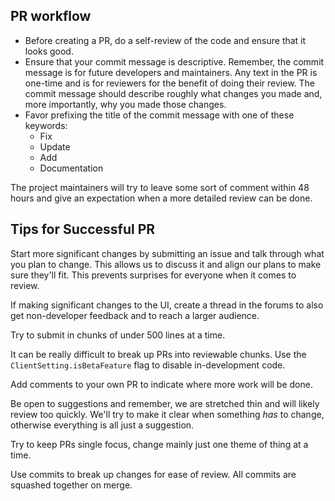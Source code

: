 ## PR workflow

* Before creating a PR, do a self-review of the code and ensure that it looks good.  
* Ensure that your commit message is descriptive. Remember, the commit
message is for future developers and maintainers.  Any text in the PR
is one-time and is for reviewers for the benefit of doing their review. The
commit message should describe roughly what changes you made and, more importantly,
why you made those changes.
* Favor prefixing the title of the commit message with one of these keywords:
  * Fix
  * Update
  * Add
  * Documentation

The project maintainers will try to leave some sort of comment within 48 hours
and give an expectation when a more detailed review can be done.

## Tips for Successful PR

Start more significant changes by submitting an issue and talk through what
you plan to change. This allows us to discuss it and align our plans to
make sure they'll fit. This prevents surprises for everyone when it comes
to review.

If making significant changes to the UI, create a thread in the forums
to also get non-developer feedback and to reach a larger audience.

Try to submit in chunks of under 500 lines at a time.

It can be really difficult to break up PRs into reviewable chunks. Use
the `ClientSetting.isBetaFeature` flag to disable in-development
code.

Add comments to your own PR to indicate where more work will be done.

Be open to suggestions and remember, we are stretched thin and will likely
review too quickly. We'll try to make it clear when something *has* to change,
otherwise everything is all just a suggestion.

Try to keep PRs single focus, change mainly just one theme of thing at a time.

Use commits to break up changes for ease of review. All commits are squashed
together on merge.

